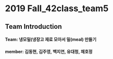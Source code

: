 # 2019 Fall_42class_team5

## Team Introduction
#### Team: 냉모밀(냉장고 재료 모아서 밀(meal) 만들기
#### member: 김동현, 김주영, 백지연, 유대청, 채호정
